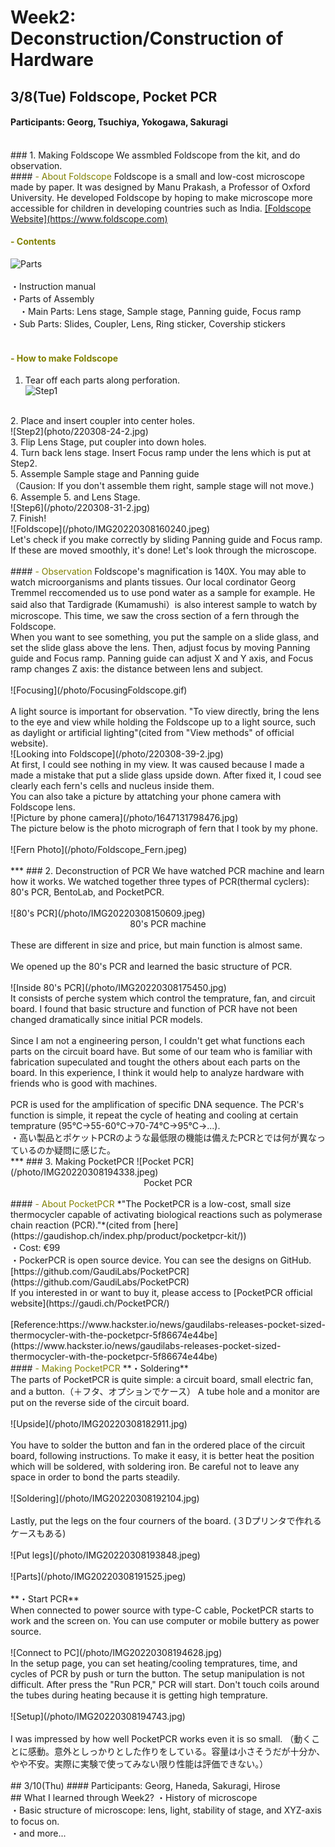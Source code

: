 # Week2: Deconstruction/Construction of Hardware

## 3/8(Tue) Foldscope, Pocket PCR
#### Participants: Georg, Tsuchiya, Yokogawa, Sakuragi
<br/>
### 1. Making Foldscope
We assmbled Foldscope from the kit, and do observation.<br/>
#### <font color="Olive">- About Foldscope</font>
Foldscope is a small and low-cost microscope made by paper. It was designed by Manu Prakash, a Professor of Oxford University. He developed Foldscope by hoping to make microscope more accessible for children in developing countries such as India. <u>[Foldscope Website](https://www.foldscope.com)</u><br/>

#### <font color="Olive">- Contents</font>
![Parts](/photo/IMG20220308151958-2.jpg)<br/>
<br/>
・Instruction manual<br/>
・Parts of Assembly<br/>
　・Main Parts: Lens stage, Sample stage, Panning guide, Focus ramp<br/>
  ・Sub Parts: Slides, Coupler, Lens, Ring sticker, Covership stickers<br/>
<br/>
#### <font color="Olive">- How to make Foldscope</font>
1. Tear off each parts along perforation.<br/>
![Step1](/photo/IMG20220308152559-2.jpg)<br/>
<br/>
2. Place and insert coupler into center holes.<br/>
![Step2](photo/220308-24-2.jpg)<br/>
3. Flip Lens Stage, put coupler into down holes.<br/>
4. Turn back lens stage. Insert Focus ramp under the lens which is put at Step2.<br/>
5. Assemple Sample stage and Panning guide<br/>
（Causion: If you don't assemble them right, sample stage will not move.)<br/>
6. Assemple 5. and Lens Stage.<br/>
![Step6](/photo/220308-31-2.jpg)<br/>
7. Finish!<br/>
![Foldscope](/photo/IMG20220308160240.jpeg)<br/>
Let's check if you make correctly by sliding Panning guide and Focus ramp. If these are moved smoothly, it's done! Let's look through the microscope.<br/>
<br/>
#### <font color="Olive">- Observation</font>
Foldscope's magnification is 140X. You may able to watch microorganisms and plants tissues. Our local cordinator Georg Tremmel reccomended us to use pond water as a sample for example. He said also that Tardigrade (Kumamushi）is also interest sample to watch by microscope. This time, we saw the cross section of a fern through the Foldscope.</br>
When you want to see something, you put the sample on a slide glass, and set the slide glass above the lens. Then, adjust focus by moving Panning guide and Focus ramp. Panning guide can  adjust X and Y axis, and Focus ramp changes Z axis: the distance between lens and subject. <br/>
<br/>
![Focusing](/photo/FocusingFoldscope.gif)<br/>
<br/>
A light source is important for observation. "To view directly, bring the lens to the eye and view while  holding the Foldscope up to a light source, such as daylight or artificial lighting"(cited from "View methods" of official website). <br/>
![Looking into Foldscope](/photo/220308-39-2.jpg)<br/>
At first, I could see nothing in my view. It was caused because I made a made a mistake that put a slide glass upside down. After fixed it, I coud see clearly each fern's cells and nucleus inside them.<br/>
You can also take a picture by attatching your phone camera with Foldscope lens. <br/>
![Picture by phone camera](/photo/1647131798476.jpg)<br/>
The picture below is the photo micrograph of fern that  I took by my phone.<br/>
<br/>
![Fern Photo](/photo/Foldscope_Fern.jpeg)<br/>
<br/>
***
### 2. Deconstruction of PCR
We have watched PCR machine and learn how it works. We watched together three types of PCR(thermal cyclers): 80's PCR, BentoLab, and PocketPCR.<br/>
<br/>
![80's PCR](/photo/IMG20220308150609.jpeg)<br/>
<div style="text-align: center;">80's PCR machine</div><br/>
These are different in size and price, but main function is almost same.<br/><br/>
We opened up the 80's PCR and learned the basic structure of PCR.<br/>
<br/>
![Inside 80's PCR](/photo/IMG20220308175450.jpg)<br/>
It consists of perche system which control the temprature, fan, and circuit board. I found that basic structure and function of PCR have not been changed dramatically since initial PCR models.<br/>
<br/>
Since I am not a engineering person, I couldn't get what functions each parts on the circuit board have. But some of our team who is familiar with fabrication supeculated and tought the others about each parts on the board. In this experience, I think it would help to analyze hardware with friends who is good with machines.<br/>
<br/>
PCR is used for the amplification of specific DNA sequence. The PCR's function is simple, it repeat the cycle of heating and cooling at certain temprature (95℃→55-60℃→70-74℃→95℃→...).<br/>
・高い製品とポケットPCRのような最低限の機能は備えたPCRとでは何が異なっているのか疑問に感じた。
<br/>
***
### 3. Making PocketPCR
![Pocket PCR](/photo/IMG20220308194338.jpeg)<br/>
<div style="text-align: center;">Pocket PCR</div>
<br/>
#### <font color="Olive">- About PocketPCR</font>
*"The PocketPCR is a low-cost, small size thermocycler capable of activating biological reactions such as polymerase chain reaction (PCR)."*(cited from [here](https://gaudishop.ch/index.php/product/pocketpcr-kit/))<br/>
・Cost: €99<br/>
・PockerPCR is open source device. You can see the designs on GitHub.<br/>
[https://github.com/GaudiLabs/PocketPCR](https://github.com/GaudiLabs/PocketPCR)<br/>
If you interested in or want to buy it, please access to [PocketPCR official website](https://gaudi.ch/PocketPCR/)<br/>
<br/>
[Reference:https://www.hackster.io/news/gaudilabs-releases-pocket-sized-thermocycler-with-the-pocketpcr-5f86674e44be](https://www.hackster.io/news/gaudilabs-releases-pocket-sized-thermocycler-with-the-pocketpcr-5f86674e44be)
<br/>
#### <font color="Olive">- Making PocketPCR</font>
**・Soldering**<br/>
The parts of  PocketPCR is quite simple: a circuit board, small electric fan, and a button.（＋フタ、オプションでケース） A tube hole and a monitor are put on the reverse side of the circuit board.<br/>
<br/>
![Upside](/photo/IMG20220308182911.jpg)<br/>
<br/>
You have to solder the button and fan in the ordered place of the circuit board, following instructions. To make it easy, it is better heat  the position which will be soldered, with soldering iron. Be careful not to leave any space in order to bond the parts steadily.<br/>
<br/>
![Soldering](/photo/IMG20220308192104.jpg)<br/>
<br/>
Lastly, put the legs on the four courners of the board. (３Dプリンタで作れるケースもある)<br/>
<br/>
![Put legs](/photo/IMG20220308193848.jpeg)<br/>
<br/>
![Parts](/photo/IMG20220308191525.jpeg)<br/>
<br/>
**・Start PCR**<br/>
When connected to power source with type-C cable, PocketPCR starts to work and the screen on. You can use computer or mobile buttery as power source. <br/>
<br/>
![Connect to PC](/photo/IMG20220308194628.jpg)<br/>
In the setup page, you can set heating/cooling tempratures, time, and cycles of PCR by push or turn the button. The setup manipulation is not difficult. After press the "Run PCR," PCR will start. Don't touch coils around the tubes during heating because it is getting high temprature. <br/>
<br/>
![Setup](/photo/IMG20220308194743.jpg)<br/>
<br/>
I was impressed by how well PocketPCR works even it is so small.
（動くことに感動。意外としっかりとした作りをしている。容量は小さそうだが十分か、やや不安。実際に実験で使ってみない限り性能は評価できない。）
<br/>
<br/>
## 3/10(Thu)
#### Participants: Georg, Haneda, Sakuragi, Hirose

<br/>
## What I learned through Week2?
・History of microscope<br/>
・Basic structure of microscope: lens, light, stability of stage, and XYZ-axis to focus on.<br/>
・and more...<br/>
